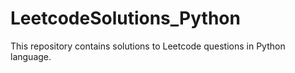 # LeetcodeSolutions_Python
This repository contains solutions to Leetcode questions in Python language.
